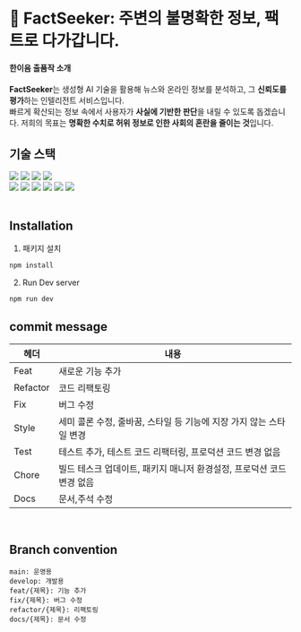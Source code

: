 # 🔦 FactSeeker: 주변의 불명확한 정보, 팩트로 다가갑니다.

#### **한이음 출품작 소개**

**FactSeeker**는 생성형 AI 기술을 활용해 뉴스와 온라인 정보를 분석하고, 그 **신뢰도를 평가**하는 인텔리전트 서비스입니다.  
빠르게 확산되는 정보 속에서 사용자가 **사실에 기반한 판단**을 내릴 수 있도록 돕겠습니다. 저희의 목표는 **명확한 수치로 허위 정보로 인한 사회의 혼란을 줄이는 것**입니다.

## 기술 스택

<div align="left">
  <img src="https://img.shields.io/badge/Next.js-000000?style=for-the-badge&logo=Next.js&logoColor=white">
  <img src="https://img.shields.io/badge/TypeScript-3178c6?style=for-the-badge&logo=TypeScript&logoColor=white">
  <img src="https://img.shields.io/badge/TailwindCSS-06B6D4?style=for-the-badge&logo=TailwindCSS&logoColor=white">
  <img src="https://img.shields.io/badge/Zustand-000000?style=for-the-badge&logo=Zustand&logoColor=white">
  <br>
  <img src="https://img.shields.io/badge/Axios-5A29E4?style=for-the-badge&logo=Axios&logoColor=white">
  <img src="https://img.shields.io/badge/Git-F05032?style=for-the-badge&logo=Git&logoColor=white">
  <img src="https://img.shields.io/badge/GitHub-181717?style=for-the-badge&logo=GitHub&logoColor=white">
  <img src="https://img.shields.io/badge/Figma-F24E1E?style=for-the-badge&logo=Figma&logoColor=white">
  <img src="https://img.shields.io/badge/Vercel-000000?style=for-the-badge&logo=Vercel&logoColor=white">
  <img src="https://img.shields.io/badge/Notion-000000?style=for-the-badge&logo=Notion&logoColor=white">
</div>

<br/>

## Installation

1. 패키지 설치

```bash
npm install
```

2. Run Dev server

```bash
npm run dev
```

## commit message

| 헤더 | 내용 |
| --- | --- |
| Feat | 새로운 기능 추가 |
| Refactor | 코드 리팩토링 |
| Fix | 버그 수정 |
| Style | 세미 콜론 수정, 줄바꿈, 스타일 등 기능에 지장 가지 않는 스타일 변경 |
| Test | 테스트 추가, 테스트 코드 리팩터링, 프로덕션 코드 변경 없음 |
| Chore | 빌드 테스크 업데이트, 패키지 매니저 환경설정, 프로덕션 코드 변경 없음 |
| Docs | 문서,주석 수정 |

<br>

## **Branch convention**

```
main: 운영용
develop: 개발용
feat/{제목}: 기능 추가
fix/{제목}: 버그 수정
refactor/{제목}: 리팩토링
docs/{제목}: 문서 수정
```
